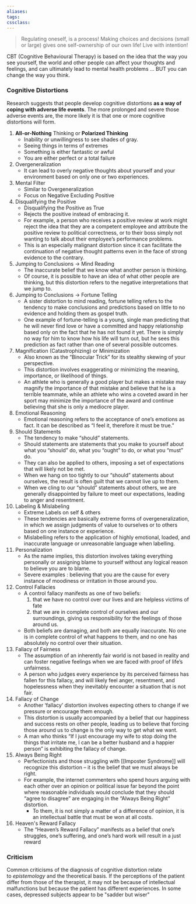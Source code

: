 ```yaml
---
aliases:
tags:
cssclass: 
---
```


> Regulating oneself, is a process! Making choices and decisions (small or large) gives one self-ownership of our own life! Live with intention!

CBT (Cognitive Behavioural Therapy) is based on the idea that the way you see yourself, the world and other people can affect your thoughts and feelings, and can ultimately lead to mental health problems ... BUT you can change the way you think.



### Cognitive Distortions

Research suggests that people develop cognitive distortions **as a way of coping with adverse life events**. The more prolonged and severe those adverse events are, the more likely it is that one or more cognitive distortions will form.

1. **All-or-Nothing** Thinking or **Polarized Thinking**
	- Inability or unwillingness to see shades of gray.
	- Seeing things in terms of extremes
	- Something is either fantastic or awful
	- You are either perfect or a total failure
2. Overgeneralization
	- It can lead to overly negative thoughts about yourself and your environment based on only one or two experiences.
3. Mental Filter
	- Similar to Overgeneralization
	- Focus on Negative Excluding Positive
4. Disqualifying the Positive
	- Disqualifying the Positive as True
	- Rejects the positive instead of embracing it.
	- For example, a person who receives a positive review at work might reject the idea that they are a competent employee and attribute the positive review to political correctness, or to their boss simply not wanting to talk about their employee’s performance problems.
	- This is an especially malignant distortion since it can facilitate the continuation of negative thought patterns even in the face of strong evidence to the contrary.
5. Jumping to Conclusions → Mind Reading
	- The inaccurate belief that we know what another person is thinking.
	- Of course, it is possible to have an idea of what other people are thinking, but this distortion refers to the negative interpretations that we jump to.
6. Jumping to Conclusions → Fortune Telling
	- A sister distortion to mind reading, fortune telling refers to the tendency to make conclusions and predictions based on little to no evidence and holding them as gospel truth.
	- One example of fortune-telling is a young, single man predicting that he will never find love or have a committed and happy relationship based only on the fact that he has not found it yet. There is simply no way for him to know how his life will turn out, but he sees this prediction as fact rather than one of several possible outcomes.
7. Magnification (Catastrophizing) or Minimization
	- Also known as the “Binocular Trick” for its stealthy skewing of your perspective.
	- This distortion involves exaggerating or minimizing the meaning, importance, or likelihood of things.
	- An athlete who is generally a good player but makes a mistake may magnify the importance of that mistake and believe that he is a terrible teammate, while an athlete who wins a coveted award in her sport may minimize the importance of the award and continue believing that she is only a mediocre player.
8. Emotional Reasoning
	- Emotional reasoning refers to the acceptance of one’s emotions as fact. It can be described as “I feel it, therefore it must be true.”
9. Should Statements
	- The tendency to make “should” statements.
	- Should statements are statements that you make to yourself about what you “should” do, what you “ought” to do, or what you “must” do.
	- They can also be applied to others, imposing a set of expectations that will likely not be met.
	- When we hang on too tightly to our “should” statements about ourselves, the result is often guilt that we cannot live up to them.
	- When we cling to our “should” statements about others, we are generally disappointed by failure to meet our expectations, leading to anger and resentment.
10. Labeling & Mislabeling
	- Extreme Labels on self & others
	- These tendencies are basically extreme forms of overgeneralization, in which we assign judgments of value to ourselves or to others based on one instance or experience.
	- Mislabelling refers to the application of highly emotional, loaded, and inaccurate language or unreasonable language when labelling.
11. Personalization
	- As the name implies, this distortion involves taking everything personally or assigning blame to yourself without any logical reason to believe you are to blame.
	- Severe examples : believing that you are the cause for every instance of moodiness or irritation in those around you.
12. Control Fallacies
	- A control fallacy manifests as one of two beliefs: 
		1. that we have no control over our lives and are helpless victims of fate 
		2. that we are in complete control of ourselves and our surroundings, giving us responsibility for the feelings of those around us. 
	- Both beliefs are damaging, and both are equally inaccurate. No one is in complete control of what happens to them, and no one has absolutely no control over their situation.
13. Fallacy of Fairness
	- The assumption of an inherently fair world is not based in reality and can foster negative feelings when we are faced with proof of life’s unfairness. 
	- A person who judges every experience by its perceived fairness has fallen for this fallacy, and will likely feel anger, resentment, and hopelessness when they inevitably encounter a situation that is not fair.
14. Fallacy of Change
	- Another ‘fallacy’ distortion involves expecting others to change if we pressure or encourage them enough. 
	- This distortion is usually accompanied by a belief that our happiness and success rests on other people, leading us to believe that forcing those around us to change is the only way to get what we want. 
	- A man who thinks “If I just encourage my wife to stop doing the things that irritate me, I can be a better husband and a happier person” is exhibiting the fallacy of change.
15. Always Being Right
	- Perfectionists and those struggling with [[Imposter Syndrome]] will recognize this distortion – it is the belief that we must always be right.
	- For example, the internet commenters who spend hours arguing with each other over an opinion or political issue far beyond the point where reasonable individuals would conclude that they should “agree to disagree” are engaging in the “Always Being Right” distortion. 
		- To them, it is not simply a matter of a difference of opinion, it is an intellectual battle that must be won at all costs.
16. Heaven's Reward Fallacy
	- The “Heaven’s Reward Fallacy” manifests as a belief that one’s struggles, one’s suffering, and one’s hard work will result in a just reward


### Criticism
Common criticisms of the diagnosis of cognitive distortion relate to *epistemology* and the theoretical basis. If the perceptions of the patient differ from those of the therapist, it may not be because of intellectual malfunctions but because the patient has different experiences. In some cases, depressed subjects appear to be "sadder but wiser"


